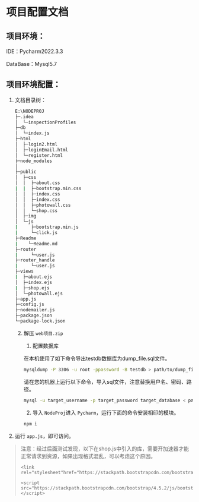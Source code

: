 # 项目配置文档

## 项目环境：

IDE：Pycharm2022.3.3

DataBase：Mysql5.7

## 项目环境配置：

1. 文档目录树：

   ```cmd
   E:\NODEPROJ
   ├─.idea
   │  └─inspectionProfiles
   ├─db
   │  └─index.js
   ├─html
   │  ├─login2.html
   │  ├─loginEmail.html
   │  └─register.html
   ├─node_modules
   │
   ├─public
   │  ├─css
   │  │  ├─about.css
   |  |  ├─bootstrap.min.css
   │  │  ├─index.css
   │  │  ├─index.css
   │  │  ├─photowall.css
   │  │  └─shop.css
   │  ├─img
   │  └─js
   |     ├─bootstrap.min.js
   |     └─click.js
   ├─Readme
   |	└─Readme.md
   ├─router
   |	 └─user.js
   ├─router_handle
   |	 └─user.js
   ├─views
   |  ├─about.ejs
   │  ├─index.ejs
   |  ├─shop.ejs
   │  └─photowall.ejs
   ├─app.js
   ├─config.js
   ├─nodemailer.js
   ├─package.json
   └─package-lock.json
   ```

   2. 解压 `web项目.zip`

      1. 配置数据库

      在本机使用了如下命令导出testdb数据库为dump_file.sql文件。

      ```bash
      mysqldump -P 3306 -u root -ppassword -B testdb > path/to/dump_file.sql
      ```

      请在您的机器上运行以下命令，导入sql文件，注意替换用户名、密码、路径。

      ```bash
      mysql -u target_username -p target_password target_database < path/to/dump_file.sql
      ```

      2. 导入 `NodeProj`进入 `Pycharm`，运行下面的命令安装相印的模块。

      ```bash
      npm i
      ```

      

2. 运行 `app.js`，即可访问。

> 注意：经过后面测试发现，以下在shop.js中引入的库，需要开加速器才能正常请求到资源，如果出现格式混乱，可以考虑这个原因。
>
> ```
> <link rel="stylesheet"href="https://stackpath.bootstrapcdn.com/bootstrap/4.5.2/css/bootstrap.min.css">
> ```
>
> 
>
> ```
> <script src="https://stackpath.bootstrapcdn.com/bootstrap/4.5.2/js/bootstrap.min.js"></script>
> ```